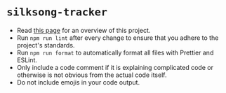 # `silksong-tracker`

- Read [this page](docs/TECHNICAL_DOCUMENTATION.md) for an overview of this project.
- Run `npm run lint` after every change to ensure that you adhere to the project's standards.
- Run `npm run format` to automatically format all files with Prettier and ESLint.
- Only include a code comment if it is explaining complicated code or otherwise is not obvious from the actual code itself.
- Do not include emojis in your code output.
